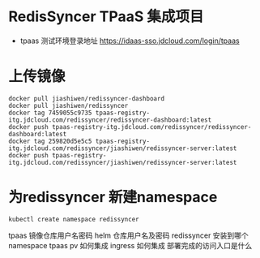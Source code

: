 # RedisSyncer TPaaS 集成项目

* tpaas 测试环境登录地址
https://idaas-sso.jdcloud.com/login/tpaas 

# 上传镜像

```
docker pull jiashiwen/redissyncer-dashboard
docker pull jiashiwen/redissyncer
docker tag 7459055c9735 tpaas-registry-itg.jdcloud.com/redissyncer/redissyncer-dashboard:latest
docker push tpaas-registry-itg.jdcloud.com/redissyncer/redissyncer-dashboard:latest
docker tag 259820d5e5c5 tpaas-registry-itg.jdcloud.com/redissyncer/jiashiwen/redissyncer-server:latest
docker push tpaas-registry-itg.jdcloud.com/redissyncer/jiashiwen/redissyncer-server:latest
```

# 为redissyncer 新建namespace
```
kubectl create namespace redissyncer
```

tpaas 镜像仓库用户名密码
helm 仓库用户名及密码
redissyncer 安装到哪个namespace 
tpaas pv 如何集成
ingress 如何集成
部署完成的访问入口是什么